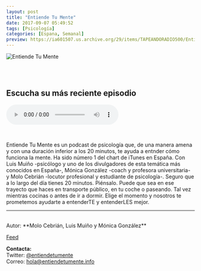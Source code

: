 ```yaml
---
layout: post
title: "Entiende Tu Mente"
date: 2017-09-07 05:49:52
tags: [Psicología]
categories: [Espana, Semanal]
preview: https://ia601507.us.archive.org/29/items/TAPEANDORADIO500/Entiendetumente300px-EntiendeTuMente.jpg
---
```


![Entiende Tu Mente](https://ia601507.us.archive.org/29/items/TAPEANDORADIO500/Entiendetumente500px-EntiendeTuMente.jpg)

<br/>
<br/>

## Escucha su más reciente episodio

<!--reproductor-feed=http://feeds.feedburner.com/EntiendeTuMente-->
<!--reproductor-start-->
<audio id="audio" preload="auto" controls="" src="http://api.spreaker.com/download/episode/16036569/etm_69_impulsividad.mp3"></audio>
<!--reproductor-end-->

<br>

Entiende Tu Mente es un podcast de psicología que, de una manera amena y con una duración inferior a los 20 minutos, te ayuda a entnder cómo funciona la mente. Ha sido número 1 del chart de iTunes en España. Con Luis Muiño -psicólogo y uno de los divulgadores de esta temática más conocidos en España-, Mónica González -coach y profesora universitaria- y Molo Cebrián -locutor profesional y estudiante de psicología-. Seguro que a lo largo del día tienes 20 minutos. Piénsalo. Puede que sea en ese trayecto que haces en transporte público, en tu coche o paseando. Tal vez mientras cocinas o antes de ir a dormir. Elige el momento y nosotros te prometemos ayudarte a entenderTE y entenderLES mejor.

_ _ _


<br>
Autor: **Molo Cebrián, Luis Muiño y Mónica González**  

[Feed](http://feeds.feedburner.com/EntiendeTuMente)  



**Contacta:**  
Twitter: [@entiendetumente](https://twitter.com/ttps://twitter.com/entiendetumente)  
Correo: [hola@entiendetumente.info](mailto:hola@entiendetumente.info)  
